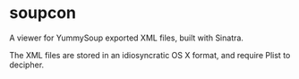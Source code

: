soupcon
=======

A viewer for YummySoup exported XML files, built with Sinatra.

The XML files are stored in an idiosyncratic OS X format, and require
Plist to decipher.
